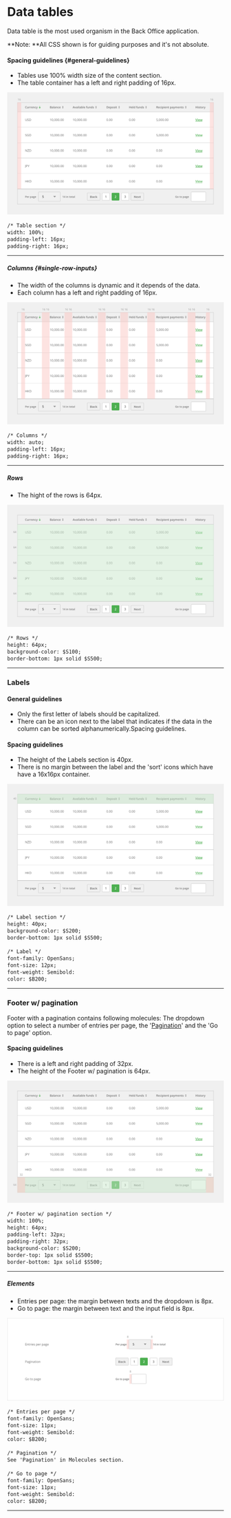 # Data tables

Data table is the most used organism in the Back Office application.

**Note: **All CSS shown is for guiding purposes and it's not absolute.

#### Spacing guidelines {#general-guidelines}

* Tables use 100% width size of the content section.
* The table container has a left and right padding of 16px.

![](/assets/organisms/data-tables-spacing.png)

```
/* Table section */
width: 100%;
padding-left: 16px;
padding-right: 16px;
```

---

##### Columns {#single-row-inputs}

* The width of the columns is dynamic and it depends of the data.
* Each column has a left and right padding of 16px.

![](/assets/organisms/data-tables-column-spacing.png)

```
/* Columns */
width: auto;
padding-left: 16px;
padding-right: 16px;
```

---

##### Rows

* The hight of the rows is 64px.

![](/assets/organisms/data-tables-row-spacing.png)

```
/* Rows */
height: 64px;
background-color: $S100;
border-bottom: 1px solid $S500;
```

---

### Labels

#### General guidelines

* Only the first letter of labels should be capitalized.
* There can be an icon next to the label that indicates if the data in the column can be sorted alphanumerically.Spacing guidelines.

#### Spacing guidelines

* The height of the Labels section is 40px.
* There is no margin between the label and the 'sort' icons which have have a 16x16px container.

![](/assets/organisms/data-tables-labels.png)

```
/* Label section */
height: 40px;
background-color: $S200;
border-bottom: 1px solid $S500;

/* Label */
font-family: OpenSans;
font-size: 12px;
font-weight: Semibold:
color: $B200;
```

---

### Footer w/ pagination

Footer with a pagination contains following molecules: The dropdown option to select a number of entries per page, the '[Pagination](/molecules/pagination.md)' and the 'Go to page' option.

#### Spacing guidelines

* There is a left and right padding of 32px.
* The height of the Footer w/ pagination is 64px.

![](/assets/organisms/data-tables-footer-with-pagination-spacing.png)

```
/* Footer w/ pagination section */
width: 100%;
height: 64px;
padding-left: 32px;
padding-right: 32px;
background-color: $S200;
border-top: 1px solid $S500;
border-bottom: 1px solid $S500;
```

---

##### Elements

* Entries per page: the margin between texts and the dropdown is 8px.
* Go to page: the margin between text and the input field is 8px.

![](/assets/organisms/data-tables-footer-with-pagination-elements.png)

```
/* Entries per page */
font-family: OpenSans;
font-size: 11px;
font-weight: Semibold:
color: $B200;

/* Pagination */
See 'Pagination' in Molecules section.

/* Go to page */
font-family: OpenSans;
font-size: 11px;
font-weight: Semibold:
color: $B200;
```

---




